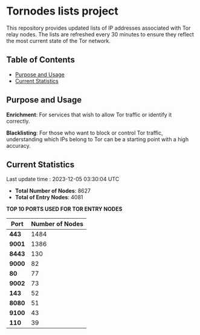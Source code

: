 # Tornodes lists project

This repository provides updated lists of IP addresses associated with Tor relay nodes. The lists are refreshed every 30 minutes to ensure they reflect the most current state of the Tor network.

## Table of Contents

- [Purpose and Usage](#purpose-and-usage)
- [Current Statistics](#current-statistics)


## Purpose and Usage

**Enrichment**: For services that wish to allow Tor traffic or identify it correctly.

**Blacklisting**: For those who want to block or control Tor traffic, understanding which IPs belong to Tor can be a starting point with a high accuracy.

## Current Statistics

Last update time : 2023-12-05 03:30:04 UTC

- **Total Number of Nodes**: 8627
- **Total of Entry Nodes**: 4081

**TOP 10 PORTS USED FOR TOR ENTRY NODES**

| **Port** | **Number of Nodes** |
|------|-----------------|
| **443**   | 1484  |
| **9001**   | 1386  |
| **8443**   | 130  |
| **9000**   | 82  |
| **80**   | 77  |
| **9002**   | 73  |
| **143**   | 52  |
| **8080**   | 51  |
| **9100**   | 43  |
| **110**   | 39  |

